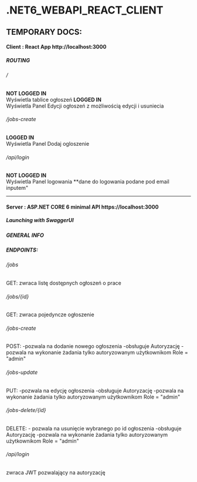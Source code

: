 # .NET6_WEBAPI_REACT_CLIENT

## TEMPORARY DOCS:
#### Client : React App http://localhost:3000
##### ROUTING
###### /
**NOT LOGGED IN**  
Wyświetla tablice ogłoszeń
**LOGGED IN**  
Wyświetla Panel Edycji ogłoszeń z możliwością edycji i usuniecia

###### /jobs-create 
**LOGGED IN**  
Wyświetla Panel Dodaj ogloszenie 

###### /api/login
**NOT LOGGED IN**  
Wyświetla Panel logowania **dane do logowania podane pod email inputem"


------------------
#### Server : ASP.NET CORE 6 minimal API https://localhost:3000
##### Launching with SwaggerUI
##### GENERAL INFO 
##### ENDPOINTS:
###### /jobs
  GET: zwraca listę dostępnych ogłoszeń o prace

###### /jobs/{id}

  GET: zwraca pojedyncze ogłoszenie

###### /jobs-create

  POST: 
    -pozwala na dodanie nowego ogłoszenia
    -obsługuje Autoryzację
    -pozwala na wykonanie żadania tylko autoryzowanym użytkownikom Role = "admin"
###### /jobs-update

  PUT: 
    -pozwala na edycję ogłoszenia
    -obsługuje Autoryzację
    -pozwala na wykonanie żadania tylko autoryzowanym użytkownikom Role = "admin"
###### /jobs-delete/{id}

  DELETE:
    - pozwala na usunięcie wybranego po id ogłoszenia
    -obsługuje Autoryzację
    -pozwala na wykonanie żadania tylko autoryzowanym użytkownikom Role = "admin"
###### /api/login
  zwraca JWT pozwalający na autoryzację




